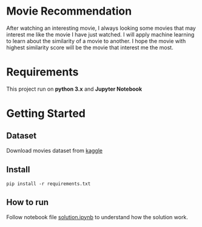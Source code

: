 # Movie Recommendation
After watching an interesting movie, I always looking some movies that may interest me like the movie I have just watched. I will apply machine learning to learn about the similarity of a movie to another. I hope the movie with highest similarity score will be the movie that interest me the most.

# Requirements
This project run on **python 3.x** and **Jupyter Notebook** 

# Getting Started

## Dataset

Download movies dataset from [kaggle](https://www.kaggle.com/rounakbanik/the-movies-dataset)

## Install
```
pip install -r requirements.txt
```

## How to run
Follow notebook file [solution.ipynb](https://github.com/hoangchunghien/ml-movie-recommendation/blob/master/solution.ipynb) to understand how the solution work.
